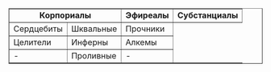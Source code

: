 <table border="1" cellpadding="4" cellspacing="0">
  <tr>
      <td colspan="2" align="center"><b>Корпориалы</b></td>
      <td colspan="2" align="center"><b>Эфиреалы</b></td>
      <td colspan="2" align="center"><b>Субстанциалы</b></td>
  </tr>
  <tr>
      <td>Сердцебиты</td>
      <td>Шквальные</td>
      <td>Прочники</td>
  </tr>
  <tr>
      <td>Целители</td>
      <td>Инферны</td>
      <td>Алкемы</td>
  </tr>
  <tr>
      <td>-</td>
      <td>Проливные</td>
      <td>-</td>
  </tr>
</table>
  
  
